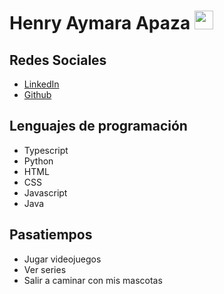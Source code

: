 # Henry Aymara Apaza <img src="https://raw.githubusercontent.com/MartinHeinz/MartinHeinz/master/wave.gif" width="30px">

## Redes Sociales
- [LinkedIn](www.linkedin.com/in/henry-aymara-apaza-878672169)
- [Github](https://github.com/henryapz)


## Lenguajes de programación
- Typescript
- Python
- HTML
- CSS
- Javascript
- Java

## Pasatiempos
- Jugar videojuegos
- Ver series
- Salir a caminar con mis mascotas